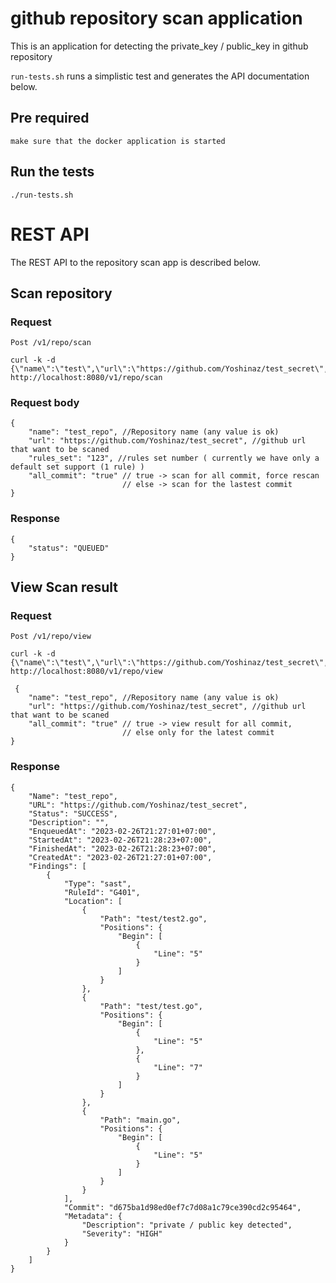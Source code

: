 # github repository scan application

This is an application for detecting the private_key / public_key in github repository

`run-tests.sh` runs a simplistic test and generates the API
documentation below.


## Pre required

    make sure that the docker application is started


## Run the tests

    ./run-tests.sh

# REST API

The REST API to the repository scan app is described below.

## Scan repository

### Request

`Post /v1/repo/scan`

    curl -k -d {\"name\":\"test\",\"url\":\"https://github.com/Yoshinaz/test_secret\",\"rules_set\":\"any\",\"all_commit\":\"false\"} http://localhost:8080/v1/repo/scan

### Request body
    {
        "name": "test_repo", //Repository name (any value is ok)
        "url": "https://github.com/Yoshinaz/test_secret", //github url that want to be scaned
        "rules_set": "123", //rules set number ( currently we have only a default set support (1 rule) )
        "all_commit": "true" // true -> scan for all commit, force rescan
                             // else -> scan for the lastest commit
    }

### Response
    {
        "status": "QUEUED"
    }

## View Scan result

### Request

`Post /v1/repo/view`

    curl -k -d {\"name\":\"test\",\"url\":\"https://github.com/Yoshinaz/test_secret\",\"rules_set\":\"any\",\"all_commit\":\"false\"} http://localhost:8080/v1/repo/view

     {
        "name": "test_repo", //Repository name (any value is ok)
        "url": "https://github.com/Yoshinaz/test_secret", //github url that want to be scaned
        "all_commit": "true" // true -> view result for all commit, 
                             // else only for the latest commit
    }

### Response

    {
        "Name": "test_repo",
        "URL": "https://github.com/Yoshinaz/test_secret",
        "Status": "SUCCESS",
        "Description": "",
        "EnqueuedAt": "2023-02-26T21:27:01+07:00",
        "StartedAt": "2023-02-26T21:28:23+07:00",
        "FinishedAt": "2023-02-26T21:28:23+07:00",
        "CreatedAt": "2023-02-26T21:27:01+07:00",
        "Findings": [
            {
                "Type": "sast",
                "RuleId": "G401",
                "Location": [
                    {
                        "Path": "test/test2.go",
                        "Positions": {
                            "Begin": [
                                {
                                    "Line": "5"
                                }
                            ]
                        }
                    },
                    {
                        "Path": "test/test.go",
                        "Positions": {
                            "Begin": [
                                {
                                    "Line": "5"
                                },
                                {
                                    "Line": "7"
                                }
                            ]
                        }
                    },
                    {
                        "Path": "main.go",
                        "Positions": {
                            "Begin": [
                                {
                                    "Line": "5"
                                }
                            ]
                        }
                    }
                ],
                "Commit": "d675ba1d98ed0ef7c7d08a1c79ce390cd2c95464",
                "Metadata": {
                    "Description": "private / public key detected",
                    "Severity": "HIGH"
                }
            }
        ]
    }
